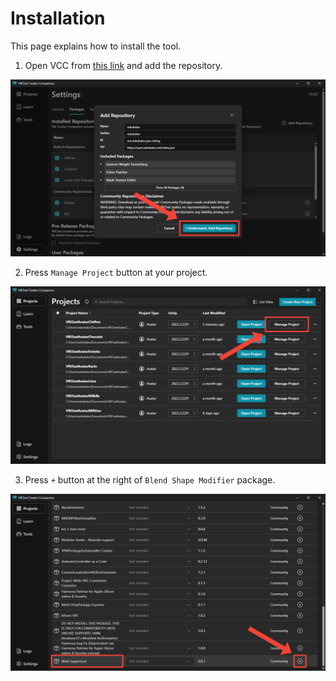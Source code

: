 # Installation
This page explains how to install the tool.

1. Open VCC from [this link](vcc://vpm/addRepo?url=https://vpm.nekobako.net/index.json) and add the repository.

![Add Repository](../images/getting-started/installation/add-repository.png)

2. Press `Manage Project` button at your project.

![Manage Project](../images/getting-started/installation/manage-project.png)

3. Press `+` button at the right of `Blend Shape Modifier` package.

![Install Package](../images/getting-started/installation/install-package.png)
